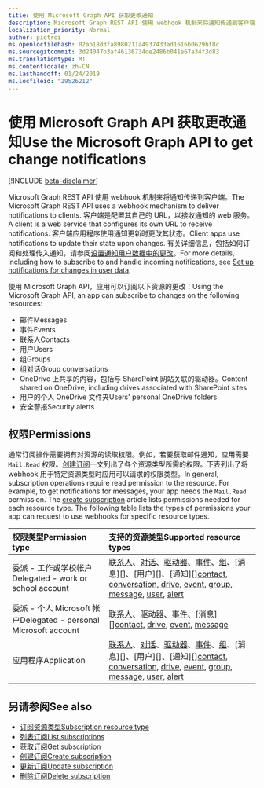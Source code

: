 ```yaml
---
title: 使用 Microsoft Graph API 获取更改通知
description: Microsoft Graph REST API 使用 webhook 机制来将通知传递到客户端。 客户端是配置其自己的 URL，以接收通知的 web 服务。 客户端应用程序使用通知更新时更改其状态。 有关详细信息，包括如何订阅和处理传入通知，请参阅 Set up 中用户数据的更改的通知。
localization_priority: Normal
author: piotrci
ms.openlocfilehash: 02ab18d3fa8980211a4937433ad1616b0629bf8c
ms.sourcegitcommit: 3d24047b3af46136734de2486b041e67a34f3d83
ms.translationtype: MT
ms.contentlocale: zh-CN
ms.lasthandoff: 01/24/2019
ms.locfileid: "29526212"
---
```

# <a name="use-the-microsoft-graph-api-to-get-change-notifications"></a><span data-ttu-id="0efbe-106">使用 Microsoft Graph API 获取更改通知</span><span class="sxs-lookup"><span data-stu-id="0efbe-106">Use the Microsoft Graph API to get change notifications</span></span>

[!INCLUDE [beta-disclaimer](../../includes/beta-disclaimer.md)]

<span data-ttu-id="0efbe-107">Microsoft Graph REST API 使用 webhook 机制来将通知传递到客户端。</span><span class="sxs-lookup"><span data-stu-id="0efbe-107">The Microsoft Graph REST API uses a webhook mechanism to deliver notifications to clients.</span></span> <span data-ttu-id="0efbe-108">客户端是配置其自己的 URL，以接收通知的 web 服务。</span><span class="sxs-lookup"><span data-stu-id="0efbe-108">A client is a web service that configures its own URL to receive notifications.</span></span> <span data-ttu-id="0efbe-109">客户端应用程序使用通知更新时更改其状态。</span><span class="sxs-lookup"><span data-stu-id="0efbe-109">Client apps use notifications to update their state upon changes.</span></span> <span data-ttu-id="0efbe-110">有关详细信息，包括如何订阅和处理传入通知，请参阅[设置通知用户数据中的更改](/graph/webhooks)。</span><span class="sxs-lookup"><span data-stu-id="0efbe-110">For more details, including how to subscribe to and handle incoming notifications, see [Set up notifications for changes in user data](/graph/webhooks).</span></span>

<span data-ttu-id="0efbe-111">使用 Microsoft Graph API，应用可以订阅以下资源的更改：</span><span class="sxs-lookup"><span data-stu-id="0efbe-111">Using the Microsoft Graph API, an app can subscribe to changes on the following resources:</span></span>

- <span data-ttu-id="0efbe-112">邮件</span><span class="sxs-lookup"><span data-stu-id="0efbe-112">Messages</span></span>
- <span data-ttu-id="0efbe-113">事件</span><span class="sxs-lookup"><span data-stu-id="0efbe-113">Events</span></span>
- <span data-ttu-id="0efbe-114">联系人</span><span class="sxs-lookup"><span data-stu-id="0efbe-114">Contacts</span></span>
- <span data-ttu-id="0efbe-115">用户</span><span class="sxs-lookup"><span data-stu-id="0efbe-115">Users</span></span>
- <span data-ttu-id="0efbe-116">组</span><span class="sxs-lookup"><span data-stu-id="0efbe-116">Groups</span></span>
- <span data-ttu-id="0efbe-117">组对话</span><span class="sxs-lookup"><span data-stu-id="0efbe-117">Group conversations</span></span>
- <span data-ttu-id="0efbe-118">OneDrive 上共享的内容，包括与 SharePoint 网站关联的驱动器。</span><span class="sxs-lookup"><span data-stu-id="0efbe-118">Content shared on OneDrive, including drives associated with SharePoint sites</span></span>
- <span data-ttu-id="0efbe-119">用户的个人 OneDrive 文件夹</span><span class="sxs-lookup"><span data-stu-id="0efbe-119">Users' personal OneDrive folders</span></span>
- <span data-ttu-id="0efbe-120">安全警报</span><span class="sxs-lookup"><span data-stu-id="0efbe-120">Security alerts</span></span>

## <a name="permissions"></a><span data-ttu-id="0efbe-121">权限</span><span class="sxs-lookup"><span data-stu-id="0efbe-121">Permissions</span></span>

<span data-ttu-id="0efbe-p103">通常订阅操作需要拥有对资源的读取权限。例如，若要获取邮件通知，应用需要 `Mail.Read` 权限。[创建订阅](../api/subscription-post-subscriptions.md)一文列出了各个资源类型所需的权限。下表列出了将 webhook 用于特定资源类型时应用可以请求的权限类型。</span><span class="sxs-lookup"><span data-stu-id="0efbe-p103">In general, subscription operations require read permission to the resource. For example, to get notifications for messages, your app needs the `Mail.Read` permission. The [create subscription](../api/subscription-post-subscriptions.md) article lists permissions needed for each resource type. The following table lists the types of permissions your app can request to use webhooks for specific resource types.</span></span>

| <span data-ttu-id="0efbe-126">权限类型</span><span class="sxs-lookup"><span data-stu-id="0efbe-126">Permission type</span></span>                        | <span data-ttu-id="0efbe-127">支持的资源类型</span><span class="sxs-lookup"><span data-stu-id="0efbe-127">Supported resource types</span></span>                                                      |
| :------------------------------------- | :------------------------------------------------------------------------------------ |
| <span data-ttu-id="0efbe-128">委派 - 工作或学校帐户</span><span class="sxs-lookup"><span data-stu-id="0efbe-128">Delegated - work or school account</span></span>     | <span data-ttu-id="0efbe-129">[联系人][]、[对话][]、[驱动器][]、[事件][]、[组][]、[消息][]、[用户][]、[通知][]</span><span class="sxs-lookup"><span data-stu-id="0efbe-129">[contact][], [conversation][], [drive][], [event][], [group][], [message][], [user][], [alert][]</span></span> |
| <span data-ttu-id="0efbe-130">委派 - 个人 Microsoft 帐户</span><span class="sxs-lookup"><span data-stu-id="0efbe-130">Delegated - personal Microsoft account</span></span> | <span data-ttu-id="0efbe-131">[联系人][]、[驱动器][]、[事件][]、[消息][]</span><span class="sxs-lookup"><span data-stu-id="0efbe-131">[contact][], [drive][], [event][], [message][]</span></span>                                        |
| <span data-ttu-id="0efbe-132">应用程序</span><span class="sxs-lookup"><span data-stu-id="0efbe-132">Application</span></span>                            | <span data-ttu-id="0efbe-133">[联系人][]、[对话][]、[驱动器][]、[事件][]、[组][]、[消息][]、[用户][]、[通知][]</span><span class="sxs-lookup"><span data-stu-id="0efbe-133">[contact][], [conversation][], [drive][], [event][], [group][], [message][], [user][], [alert][]</span></span> |

## <a name="see-also"></a><span data-ttu-id="0efbe-134">另请参阅</span><span class="sxs-lookup"><span data-stu-id="0efbe-134">See also</span></span>

- [<span data-ttu-id="0efbe-135">订阅资源类型</span><span class="sxs-lookup"><span data-stu-id="0efbe-135">Subscription resource type</span></span>](subscription.md)
- [<span data-ttu-id="0efbe-136">列表订阅</span><span class="sxs-lookup"><span data-stu-id="0efbe-136">List subscriptions</span></span>](../api/subscription-list.md)
- [<span data-ttu-id="0efbe-137">获取订阅</span><span class="sxs-lookup"><span data-stu-id="0efbe-137">Get subscription</span></span>](../api/subscription-get.md)
- [<span data-ttu-id="0efbe-138">创建订阅</span><span class="sxs-lookup"><span data-stu-id="0efbe-138">Create subscription</span></span>](../api/subscription-post-subscriptions.md)
- [<span data-ttu-id="0efbe-139">更新订阅</span><span class="sxs-lookup"><span data-stu-id="0efbe-139">Update subscription</span></span>](../api/subscription-update.md)
- [<span data-ttu-id="0efbe-140">删除订阅</span><span class="sxs-lookup"><span data-stu-id="0efbe-140">Delete subscription</span></span>](../api/subscription-delete.md)

[联系人]: ./contact.md
[contact]: ./contact.md
[对话]: ./conversation.md
[conversation]: ./conversation.md
[驱动器]: ./drive.md
[drive]: ./drive.md
[事件]: ./event.md
[event]: ./event.md
[组]: ./group.md
[group]: ./group.md
[邮件]: ./message.md
[message]: ./message.md
[user]: ./user.md
[Alert]: ./alert.md
[alert]: ./alert.md
<!--
{
  "type": "#page.annotation",
  "suppressions": [
    "Error: /api-reference/beta/resources/webhooks.md:\r\n      Exception processing links.\r\n    System.ArgumentException: Link Definition was null. Link text: !INCLUDE [beta-disclaimer](../../includes/beta-disclaimer.md)\r\n      at ApiDoctor.Validation.DocFile.get_LinkDestinations()\r\n      at ApiDoctor.Validation.DocSet.ValidateLinks(Boolean includeWarnings, String[] relativePathForFiles, IssueLogger issues, Boolean requireFilenameCaseMatch, Boolean printOrphanedFiles)"
  ]
}
-->
